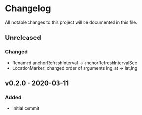 <!-- markdownlint-disable MD022 MD032 MD024-->
# Changelog
All notable changes to this project will be documented in this file.

## Unreleased

### Changed
* Renamed anchorRefreshInterval -> anchorRefreshIntervalSec
* LocationMarker: changed order of arguments lng,lat -> lat,lng

## v0.2.0 - 2020-03-11
### Added
* Initial commit
